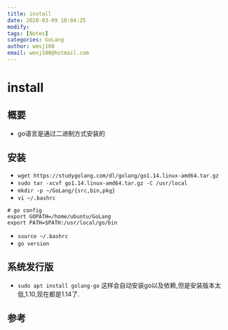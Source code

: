 ```yaml
---
title: install
date: 2020-03-09 16:04:25
modify: 
tags: [Notes]
categories: GoLang
author: wmsj100
email: wmsj100@hotmail.com
---
```


# install

## 概要

- go语言是通过二进制方式安装的

## 安装

- `wget https://studygolang.com/dl/golang/go1.14.linux-amd64.tar.gz`
- `sudo tar -xcvf go1.14.linux-amd64.tar.gz -C /usr/local`
- `mkdir -p ~/GoLang/{src,bin,pkg}`
- `vi ~/.bashrc`
```~/.bashrc
# go config
export GOPATH=/home/ubuntu/GoLang
export PATH=$PATH:/usr/local/go/bin
```
- `source ~/.bashrc`
- `go version`

## 系统发行版

- `sudo apt install golang-go` 这样会自动安装go以及依赖,但是安装版本太低,1.10,现在都是1.14了.

## 参考

